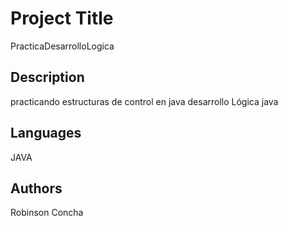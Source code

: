 # Project Title
PracticaDesarrolloLogica

## Description
practicando estructuras de control en java desarrollo Lógica java

## Languages
JAVA

## Authors
Robinson Concha

